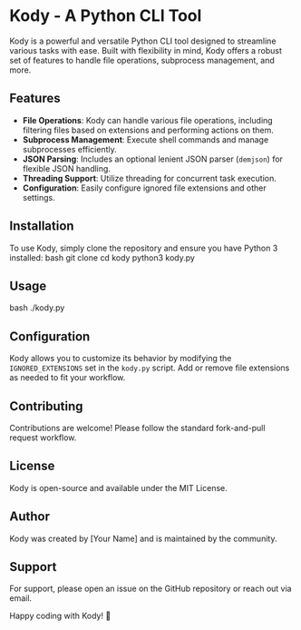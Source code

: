 # Kody - A Python CLI Tool

Kody is a powerful and versatile Python CLI tool designed to streamline various tasks with ease. Built with flexibility in mind, Kody offers a robust set of features to handle file operations, subprocess management, and more.

## Features
- **File Operations**: Kody can handle various file operations, including filtering files based on extensions and performing actions on them.
- **Subprocess Management**: Execute shell commands and manage subprocesses efficiently.
- **JSON Parsing**: Includes an optional lenient JSON parser (`demjson`) for flexible JSON handling.
- **Threading Support**: Utilize threading for concurrent task execution.
- **Configuration**: Easily configure ignored file extensions and other settings.

## Installation
To use Kody, simply clone the repository and ensure you have Python 3 installed:
bash
git clone <repository-url>
cd kody
python3 kody.py


## Usage
bash
./kody.py


## Configuration
Kody allows you to customize its behavior by modifying the `IGNORED_EXTENSIONS` set in the `kody.py` script. Add or remove file extensions as needed to fit your workflow.

## Contributing
Contributions are welcome! Please follow the standard fork-and-pull request workflow.

## License
Kody is open-source and available under the MIT License.

## Author
Kody was created by [Your Name] and is maintained by the community.

## Support
For support, please open an issue on the GitHub repository or reach out via email.

Happy coding with Kody! 🚀
